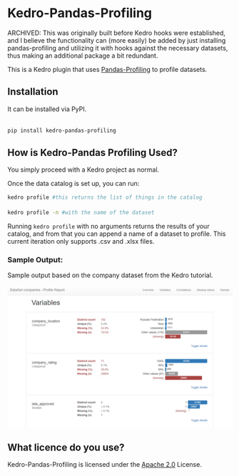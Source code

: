 # Kedro-Pandas-Profiling

ARCHIVED: This was originally built before Kedro hooks were established, and I believe the functionality can (more easily) be added by just installing pandas-profiling and utilizing it with hooks against the necessary datasets, thus making an additional package a bit redundant.

This is a Kedro plugin that uses [Pandas-Profiling](https://github.com/pandas-profiling/pandas-profiling) to profile datasets.

## Installation

It can be installed via PyPI.

``` sh

pip install kedro-pandas-profiling

```

## How is Kedro-Pandas Profiling Used?
You simply proceed with a Kedro project as normal.

Once the data catalog is set up, you can run:

``` sh
kedro profile #this returns the list of things in the catalog

kedro profile -n #with the name of the dataset
```

Running `kedro profile` with no arguments returns the results of your catalog,
and from that you can append a name of a dataset to profile. This 
current iteration only supports .csv and .xlsx files.

### Sample Output:

Sample output based on the company dataset from the Kedro tutorial.

![Sample Output](https://github.com/BrickFrog/kedro-pandas-profiling/blob/master/samples/sample.PNG)

## What licence do you use?

Kedro-Pandas-Profiling is licensed under the [Apache 2.0](LICENSE) License.

